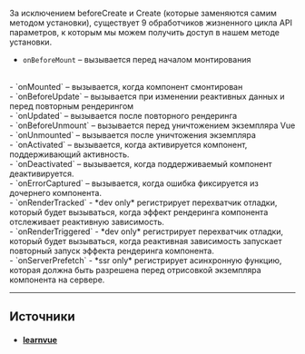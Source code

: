 За исключением beforeCreate и Create (которые заменяются самим методом установки), существует 9 обработчиков жизненного цикла API параметров, к которым мы можем получить доступ в нашем методе установки.  
  
- `onBeforeMount` – вызывается перед началом монтирования   
<br />
- `onMounted` – вызывается, когда компонент смонтирован  
<br />
- `onBeforeUpdate` – вызывается при изменении реактивных данных и перед повторным рендерингом  
<br />
- `onUpdated` – вызывается после повторного рендеринга  
<br />
- `onBeforeUnmount` – вызывается перед уничтожением экземпляра Vue  
<br />
- `onUnmounted` – вызывается после уничтожения экземпляра  
<br />
- `onActivated` – вызывается, когда активируется компонент, поддерживающий активность.
<br /> 
- `onDeactivated` – вызывается, когда поддерживаемый компонент деактивируется.  
<br />
- `onErrorCaptured` – вызывается, когда ошибка фиксируется из дочернего компонента.
<br />
- `onRenderTracked` - *dev only* регистрирует перехватчик отладки, который будет вызываться, когда эффект рендеринга компонента отслеживает реактивную зависимость.  
<br />
- `onRenderTriggered` - *dev only* регистрирует перехватчик отладки, который будет вызываться, когда реактивная зависимость запускает повторный запуск эффекта рендеринга компонента.
<br />
- `onServerPrefetch` - *ssr only* регистрирует асинхронную функцию, которая должна быть разрешена перед отрисовкой экземпляра компонента на сервере.
  

---
## Источники
- #### [learnvue](https://learnvue.co/articles/vue-lifecycle-hooks-guide)
